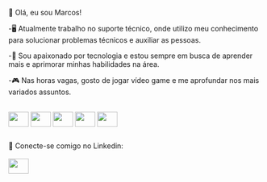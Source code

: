 👋 Olá, eu sou Marcos!

-🖥️ Atualmente trabalho no suporte técnico, onde utilizo meu conhecimento para solucionar problemas técnicos e auxiliar as pessoas.
 
-🔔 Sou apaixonado por tecnologia e estou sempre em busca de aprender mais e aprimorar minhas habilidades na área.

-🎮 Nas horas vagas, gosto de jogar vídeo game e me aprofundar nos mais variados assuntos.
 
<div style="display: inline_block"><br>
  <img align="center" height="30" width="40" src="https://cdn.jsdelivr.net/gh/devicons/devicon/icons/java/java-plain.svg"/>
  <img align="center" height="30" width="40" src="https://cdn.jsdelivr.net/gh/devicons/devicon/icons/postgresql/postgresql-plain.svg" />
  <img align="center" height="30" width="40" src="https://cdn.jsdelivr.net/gh/devicons/devicon/icons/javascript/javascript-plain.svg"/>
  <img align="center" height="30" width="40" src="https://cdn.jsdelivr.net/gh/devicons/devicon/icons/angularjs/angularjs-plain.svg" />    
  <img align="center" height="30" width="40" src="https://cdn.jsdelivr.net/gh/devicons/devicon/icons/html5/html5-plain.svg" />
</div>
 
  ##
 
<div style="display: inline_block">
🔗 Conecte-se comigo no Linkedin:<br><br>
<a href="https://www.linkedin.com/in/marcos-beck-03a966267" target="_blank"><img align="center" height="30" width="40" src="https://cdn.jsdelivr.net/gh/devicons/devicon/icons/linkedin/linkedin-original.svg" /></a>
</div>
            
          
          
